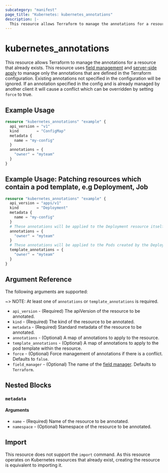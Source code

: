 ```yaml
---
subcategory: "manifest"
page_title: "Kubernetes: kubernetes_annotations"
description: |-
  This resource allows Terraform to manage the annotations for a resource that already exists
---
```


# kubernetes_annotations

This resource allows Terraform to manage the annotations for a resource that already exists. This resource uses [field management](https://kubernetes.io/docs/reference/using-api/server-side-apply/#field-management) and [server-side apply](https://kubernetes.io/docs/reference/using-api/server-side-apply/) to manage only the annotations that are defined in the Terraform configuration. Existing annotations not specified in the configuration will be ignored. If an annotation specified in the config and is already managed by another client it will cause a conflict which can be overridden by setting `force` to true.

## Example Usage

```terraform
resource "kubernetes_annotations" "example" {
  api_version = "v1"
  kind        = "ConfigMap"
  metadata {
    name = "my-config"
  }
  annotations = {
    "owner" = "myteam"
  }
}
```

## Example Usage: Patching resources which contain a pod template, e.g Deployment, Job

```terraform
resource "kubernetes_annotations" "example" {
  api_version = "apps/v1"
  kind        = "Deployment"
  metadata {
    name = "my-config"
  }
  # These annotations will be applied to the Deployment resource itself
  annotations = {
    "owner" = "myteam"
  }
  # These annotations will be applied to the Pods created by the Deployment
  template_annotations = {
    "owner" = "myteam"
  }
}
```

## Argument Reference

The following arguments are supported:

~> NOTE: At least one of `annotations` or `template_annotations` is required.

* `api_version` - (Required) The apiVersion of the resource to be annotated.
* `kind` - (Required) The kind of the resource to be annotated.
* `metadata` - (Required) Standard metadata of the resource to be annotated.
* `annotations` - (Optional) A map of annotations to apply to the resource.
* `template_annotations` - (Optional) A map of annotations to apply to the pod template within the resource.
* `force` - (Optional) Force management of annotations if there is a conflict. Defaults to `false`.
* `field_manager` - (Optional) The name of the [field manager](https://kubernetes.io/docs/reference/using-api/server-side-apply/#field-management). Defaults to `Terraform`.

## Nested Blocks

### `metadata`

#### Arguments

* `name` - (Required) Name of the resource to be annotated.
* `namespace` - (Optional) Namespace of the resource to be annotated.

## Import

This resource does not support the `import` command. As this resource operates on Kubernetes resources that already exist, creating the resource is equivalent to importing it.
